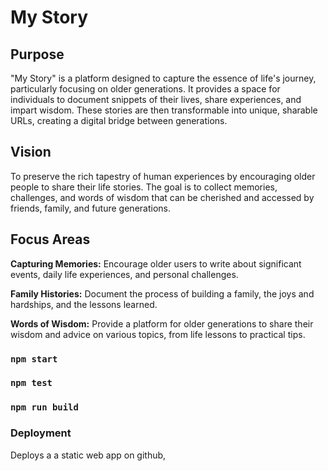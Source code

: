 # My Story 

## Purpose
"My Story" is a platform designed to capture the essence of life's journey, particularly focusing on older generations. It provides a space for individuals to document snippets of their lives, share experiences, and impart wisdom. These stories are then transformable into unique, sharable URLs, creating a digital bridge between generations.

## Vision
To preserve the rich tapestry of human experiences by encouraging older people to share their life stories. The goal is to collect memories, challenges, and words of wisdom that can be cherished and accessed by friends, family, and future generations.

## Focus Areas
**Capturing Memories:** Encourage older users to write about significant events, daily life experiences, and personal challenges.

**Family Histories:** Document the process of building a family, the joys and hardships, and the lessons learned.

**Words of Wisdom:** Provide a platform for older generations to share their wisdom and advice on various topics, from life lessons to practical tips.

### `npm start`

### `npm test`

### `npm run build`

### Deployment

Deploys a a static web app on github, 
